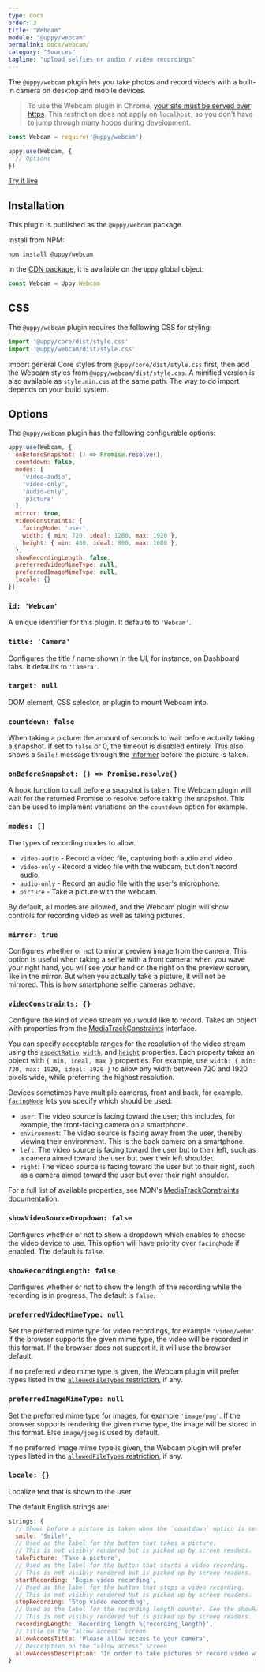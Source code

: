```yaml
---
type: docs
order: 3
title: "Webcam"
module: "@uppy/webcam"
permalink: docs/webcam/
category: "Sources"
tagline: "upload selfies or audio / video recordings"
---
```


The `@uppy/webcam` plugin lets you take photos and record videos with a built-in camera on desktop and mobile devices.

> To use the Webcam plugin in Chrome, [your site must be served over https](https://developers.google.com/web/updates/2015/10/chrome-47-webrtc#public_service_announcements). This restriction does not apply on `localhost`, so you don't have to jump through many hoops during development.

```js
const Webcam = require('@uppy/webcam')

uppy.use(Webcam, {
  // Options
})
```

<a class="TryButton" href="/examples/dashboard/">Try it live</a>

## Installation

This plugin is published as the `@uppy/webcam` package.

Install from NPM:

```shell
npm install @uppy/webcam
```

In the [CDN package](/docs/#With-a-script-tag), it is available on the `Uppy` global object:

```js
const Webcam = Uppy.Webcam
```

## CSS

The `@uppy/webcam` plugin requires the following CSS for styling:

```js
import '@uppy/core/dist/style.css'
import '@uppy/webcam/dist/style.css'
```

Import general Core styles from `@uppy/core/dist/style.css` first, then add the Webcam styles from `@uppy/webcam/dist/style.css`. A minified version is also available as `style.min.css` at the same path. The way to do import depends on your build system.

## Options

The `@uppy/webcam` plugin has the following configurable options:

```js
uppy.use(Webcam, {
  onBeforeSnapshot: () => Promise.resolve(),
  countdown: false,
  modes: [
    'video-audio',
    'video-only',
    'audio-only',
    'picture'
  ],
  mirror: true,
  videoConstraints: {
    facingMode: 'user',
    width: { min: 720, ideal: 1280, max: 1920 },
    height: { min: 480, ideal: 800, max: 1080 },
  },
  showRecordingLength: false,
  preferredVideoMimeType: null,
  preferredImageMimeType: null,
  locale: {}
})
```

### `id: 'Webcam'`

A unique identifier for this plugin. It defaults to `'Webcam'`.

### `title: 'Camera'`

Configures the title / name shown in the UI, for instance, on Dashboard tabs. It defaults to `'Camera'`.

### `target: null`

DOM element, CSS selector, or plugin to mount Webcam into.

### `countdown: false`

When taking a picture: the amount of seconds to wait before actually taking a snapshot. If set to `false` or 0, the timeout is disabled entirely. This also shows a `Smile!` message through the [Informer](/docs/informer) before the picture is taken.

### `onBeforeSnapshot: () => Promise.resolve()`

A hook function to call before a snapshot is taken. The Webcam plugin will wait for the returned Promise to resolve before taking the snapshot. This can be used to implement variations on the `countdown` option for example.

### `modes: []`

The types of recording modes to allow.

 - `video-audio` - Record a video file, capturing both audio and video.
 - `video-only` - Record a video file with the webcam, but don't record audio.
 - `audio-only` - Record an audio file with the user's microphone.
 - `picture` - Take a picture with the webcam.

By default, all modes are allowed, and the Webcam plugin will show controls for recording video as well as taking pictures.

### `mirror: true`

Configures whether or not to mirror preview image from the camera. This option is useful when taking a selfie with a front camera: when you wave your right hand, you will see your hand on the right on the preview screen, like in the mirror. But when you actually take a picture, it will not be mirrored. This is how smartphone selfie cameras behave.

### `videoConstraints: {}`

Configure the kind of video stream you would like to record. Takes an object with properties from the [MediaTrackConstraints][] interface.

You can specify acceptable ranges for the resolution of the video stream using the [`aspectRatio`][], [`width`][], and [`height`][] properties. Each property takes an object with `{ min, ideal, max }` properties. For example, use `width: { min: 720, max: 1920, ideal: 1920 }` to allow any width between 720 and 1920 pixels wide, while preferring the highest resolution.

Devices sometimes have multiple cameras, front and back, for example. [`facingMode`][] lets you specify which should be used:

- `user`: The video source is facing toward the user; this includes, for example, the front-facing camera on a smartphone.
- `environment`:  The video source is facing away from the user, thereby viewing their environment. This is the back camera on a smartphone.
- `left`: The video source is facing toward the user but to their left, such as a camera aimed toward the user but over their left shoulder.
- `right`: The video source is facing toward the user but to their right, such as a camera aimed toward the user but over their right shoulder.

For a full list of available properties, see MDN's [MediaTrackConstraints][] documentation.

[MediaTrackConstraints]: https://developer.mozilla.org/en-US/docs/Web/API/MediaTrackConstraints#Properties_of_video_tracks
[`aspectRatio`]: https://developer.mozilla.org/en-US/docs/Web/API/MediaTrackConstraints/aspectRatio
[`width`]: https://developer.mozilla.org/en-US/docs/Web/API/MediaTrackConstraints/width
[`height`]: https://developer.mozilla.org/en-US/docs/Web/API/MediaTrackConstraints/height
[`facingMode`]: https://developer.mozilla.org/en-US/docs/Web/API/MediaTrackConstraints/facingMode

### `showVideoSourceDropdown: false`

Configures whether or not to show a dropdown which enables to choose the video device to use. This option will have priority over `facingMode` if enabled. The default is `false`.

### `showRecordingLength: false`

Configures whether or not to show the length of the recording while the recording is in progress. The default is `false`.

### `preferredVideoMimeType: null`

Set the preferred mime type for video recordings, for example `'video/webm'`. If the browser supports the given mime type, the video will be recorded in this format. If the browser does not support it, it will use the browser default.

If no preferred video mime type is given, the Webcam plugin will prefer types listed in the [`allowedFileTypes` restriction](/docs/uppy/#restrictions), if any.

### `preferredImageMimeType: null`

Set the preferred mime type for images, for example `'image/png'`. If the browser supports rendering the given mime type, the image will be stored in this format. Else `image/jpeg` is used by default.

If no preferred image mime type is given, the Webcam plugin will prefer types listed in the [`allowedFileTypes` restriction](/docs/uppy/#restrictions), if any.

### `locale: {}`

Localize text that is shown to the user.

The default English strings are:

```js
strings: {
  // Shown before a picture is taken when the `countdown` option is set.
  smile: 'Smile!',
  // Used as the label for the button that takes a picture.
  // This is not visibly rendered but is picked up by screen readers.
  takePicture: 'Take a picture',
  // Used as the label for the button that starts a video recording.
  // This is not visibly rendered but is picked up by screen readers.
  startRecording: 'Begin video recording',
  // Used as the label for the button that stops a video recording.
  // This is not visibly rendered but is picked up by screen readers.
  stopRecording: 'Stop video recording',
  // Used as the label for the recording length counter. See the showRecordingLength option.
  // This is not visibly rendered but is picked up by screen readers.
  recordingLength: 'Recording length %{recording_length}',
  // Title on the “allow access” screen
  allowAccessTitle: 'Please allow access to your camera',
  // Description on the “allow access” screen
  allowAccessDescription: 'In order to take pictures or record video with your camera, please allow camera access for this site.'
}
```
